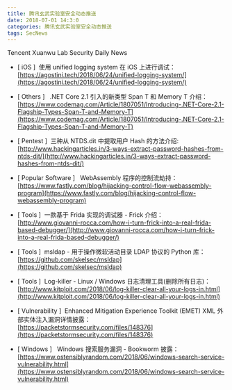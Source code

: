 ```yaml
---
title: 腾讯玄武实验室安全动态推送
date: 2018-07-01 14:3:0
categories: 腾讯玄武实验室安全动态推送
tags: SecNews
---
```


Tencent Xuanwu Lab Security Daily News  
* [ iOS ]  使用 unified logging system 在 iOS 上进行调试：   
[https://agostini.tech/2018/06/24/unified-logging-system/](https://agostini.tech/2018/06/24/unified-logging-system/)  

* [ Others ]   .NET Core 2.1 引入的新类型 Span T 和 Memory T 介绍：   
[https://www.codemag.com/Article/1807051/Introducing-.NET-Core-2.1-Flagship-Types-Span-T-and-Memory-T](https://www.codemag.com/Article/1807051/Introducing-.NET-Core-2.1-Flagship-Types-Span-T-and-Memory-T)  

* [ Pentest ]  三种从 NTDS.dit 中提取用户 Hash 的方法介绍:   
[http://www.hackingarticles.in/3-ways-extract-password-hashes-from-ntds-dit/](http://www.hackingarticles.in/3-ways-extract-password-hashes-from-ntds-dit/)  

* [ Popular Software ]   WebAssembly 程序的控制流劫持：   
[https://www.fastly.com/blog/hijacking-control-flow-webassembly-program](https://www.fastly.com/blog/hijacking-control-flow-webassembly-program)  

* [ Tools ]  一款基于 Frida 实现的调试器 - Frick 介绍：   
[http://www.giovanni-rocca.com/how-i-turn-frick-into-a-real-frida-based-debugger/](http://www.giovanni-rocca.com/how-i-turn-frick-into-a-real-frida-based-debugger/)  

* [ Tools ]  msldap - 用于操作微软活动目录 LDAP 协议的 Python 库：   
[https://github.com/skelsec/msldap](https://github.com/skelsec/msldap)  

* [ Tools ]  Log-killer - Linux / Windows 日志清理工具(删除所有日志)：   
[http://www.kitploit.com/2018/06/log-killer-clear-all-your-logs-in.html](http://www.kitploit.com/2018/06/log-killer-clear-all-your-logs-in.html)  

* [ Vulnerability ]  Enhanced Mitigation Experience Toolkit (EMET) XML 外部实体注入漏洞详情披露：   
[https://packetstormsecurity.com/files/148376](https://packetstormsecurity.com/files/148376)  

* [ Windows ]   Windows 搜索服务漏洞 - Bookworm 披露：   
[https://www.ostensiblyrandom.com/2018/06/windows-search-service-vulnerability.html](https://www.ostensiblyrandom.com/2018/06/windows-search-service-vulnerability.html)  

